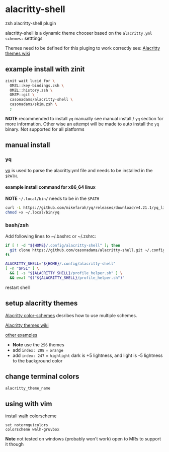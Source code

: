 # alacritty-shell

zsh alacritty-shell plugin

alacritty-shell is a dynamic theme chooser based on the `alacritty.yml`
`schemes:` setttings

Themes need to be defined for this pluging to work correctly see:
[Alacritty themes wiki](https://github.com/casonadams/alacritty-shell/wiki/Themes)

## example install with zinit

```zsh
zinit wait lucid for \
  OMZL::key-bindings.zsh \
  OMZL::history.zsh \
  OMZP::git \
  casonadams/alacritty-shell \
  casonadams/skim.zsh \
  ;
```

**NOTE** recommended to install `yq` manually see manual install / `yq`
section for more information.  Other wise an attempt will be made to
auto install the `yq` binary.  Not supported for all platforms

## manual install

### yq

[yq](https://github.com/mikefarah/yq/releases) is used to parse the
alacritty.yml file and needs to be installed in the `$PATH`.

#### example install command for x86_64 linux

**NOTE** `~/.local/bin/` needs to be in the `$PATH`

```sh
curl -L https://github.com/mikefarah/yq/releases/download/v4.21.1/yq_linux_amd64 -o ~/.local/bin/yq
chmod +x ~/.local/bin/yq
```

### bash/zsh

Add following lines to ~/.bashrc or ~/.zshrc:

```sh
if [ ! -d "${HOME}/.config/alacritty-shell" ]; then
  git clone https://github.com/casonadams/alacritty-shell.git ~/.config/alacritty-shell
fi

ALACRITTY_SHELL="${HOME}/.config/alacritty-shell"
[ -n "$PS1" ] \
  && [ -s "${ALACRITTY_SHELL}/profile_helper.sh" ] \
  && eval "$("${ALACRITTY_SHELL}/profile_helper.sh")"
```

restart shell

## setup alacritty themes

[Alacritty color-schemes](https://github.com/alacritty/alacritty/wiki/Color-schemes)
desribes how to use multiple schemes.

[Alacritty themes wiki](https://github.com/casonadams/alacritty-shell/wiki/Themes)

[other examples](https://github.com/aarowill/base16-alacritty/tree/master/colors)

- **Note** use the `256` themes
- add `index: 208` = `orange`
- add `index: 247` = `highlight` dark is +5 lightness, and light is -5 lightness to the background color

## change terminal colors

```sh
alacritty_theme_name
```

## using with vim

install [walh](https://github.com/casonadams/walh) colorscheme

```vimrc
set notermguicolors
colorscheme walh-gruvbox
```

**Note** not tested on windows (probably won't work) open to MRs to support it
though
